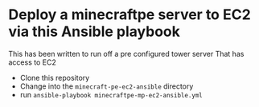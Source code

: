 # Deploy a minecraftpe server to EC2 via this Ansible playbook

This has been written to run off a pre configured tower server
That has access to EC2

* Clone this repository
* Change into the `minecraft-pe-ec2-ansible` directory
* run `ansible-playbook minecraftpe-mp-ec2-ansible.yml`


